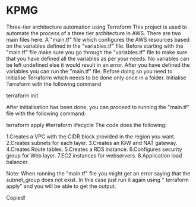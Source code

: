 # KPMG
Three-tier architecture automation using Terraform
This project is used to automate the process of a three tier architecture in AWS. There are two main files here. A "main.tf" file which configures the AWS resources based on the variables defined in the "variables.tf" file. Before starting with the "main.tf" file make sure you go through the "variables.tf" file to make sure that you have defined all the variables as per your needs. No variables can be left undefined else it would result in an error. After you have defined the variables you can run the "main.tf" file. Before doing so you need to initialise Terraform which needs to be done only once in a folder. Initialise Terraform with the following command

terraform init

After initialisation has been done, you can proceed to running the "main.tf" file with the following command:

terraform apply
#terraform lifecycle
The code does the following:

1.Creates a VPC with the CIDR block provided in the region you want.
2.Creates subnets for each layer.
3.Creates an IGW and NAT gateway.
4.Creates Route tables.
5.Creates a RDS instance.
6.Configures security group for Web layer.
7.EC2 instances for webservers.
8.Application load balancer.

Note:
When running the "main.tf" file you might get an error saying that the subnet_group does not exist. In this case just run it again using " terraform apply" and you will be able to get the output.

Copied!


